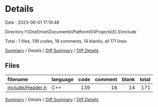 # Details

Date : 2023-06-01 17:19:48

Directory f:\\OneDrive\\Documents\\PlatformIO\\Projects\\ELS\\include

Total : 1 files,  139 codes, 18 comments, 14 blanks, all 171 lines

[Summary](results.md) / Details / [Diff Summary](diff.md) / [Diff Details](diff-details.md)

## Files
| filename | language | code | comment | blank | total |
| :--- | :--- | ---: | ---: | ---: | ---: |
| [include/Header.h](/include/Header.h) | C++ | 139 | 18 | 14 | 171 |

[Summary](results.md) / Details / [Diff Summary](diff.md) / [Diff Details](diff-details.md)